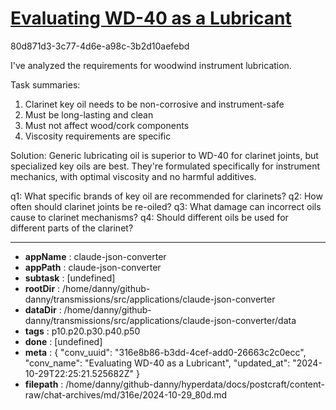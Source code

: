 # [Evaluating WD-40 as a Lubricant](https://claude.ai/chat/316e8b86-b3dd-4cef-add0-26663c2c0ecc)

80d871d3-3c77-4d6e-a98c-3b2d10aefebd

 I've analyzed the requirements for woodwind instrument lubrication.

Task summaries:
1. Clarinet key oil needs to be non-corrosive and instrument-safe
2. Must be long-lasting and clean
3. Must not affect wood/cork components
4. Viscosity requirements are specific

Solution: Generic lubricating oil is superior to WD-40 for clarinet joints, but specialized key oils are best. They're formulated specifically for instrument mechanics, with optimal viscosity and no harmful additives.

q1: What specific brands of key oil are recommended for clarinets?
q2: How often should clarinet joints be re-oiled?
q3: What damage can incorrect oils cause to clarinet mechanisms?
q4: Should different oils be used for different parts of the clarinet?

---

* **appName** : claude-json-converter
* **appPath** : claude-json-converter
* **subtask** : [undefined]
* **rootDir** : /home/danny/github-danny/transmissions/src/applications/claude-json-converter
* **dataDir** : /home/danny/github-danny/transmissions/src/applications/claude-json-converter/data
* **tags** : p10.p20.p30.p40.p50
* **done** : [undefined]
* **meta** : {
  "conv_uuid": "316e8b86-b3dd-4cef-add0-26663c2c0ecc",
  "conv_name": "Evaluating WD-40 as a Lubricant",
  "updated_at": "2024-10-29T22:25:21.525682Z"
}
* **filepath** : /home/danny/github-danny/hyperdata/docs/postcraft/content-raw/chat-archives/md/316e/2024-10-29_80d.md